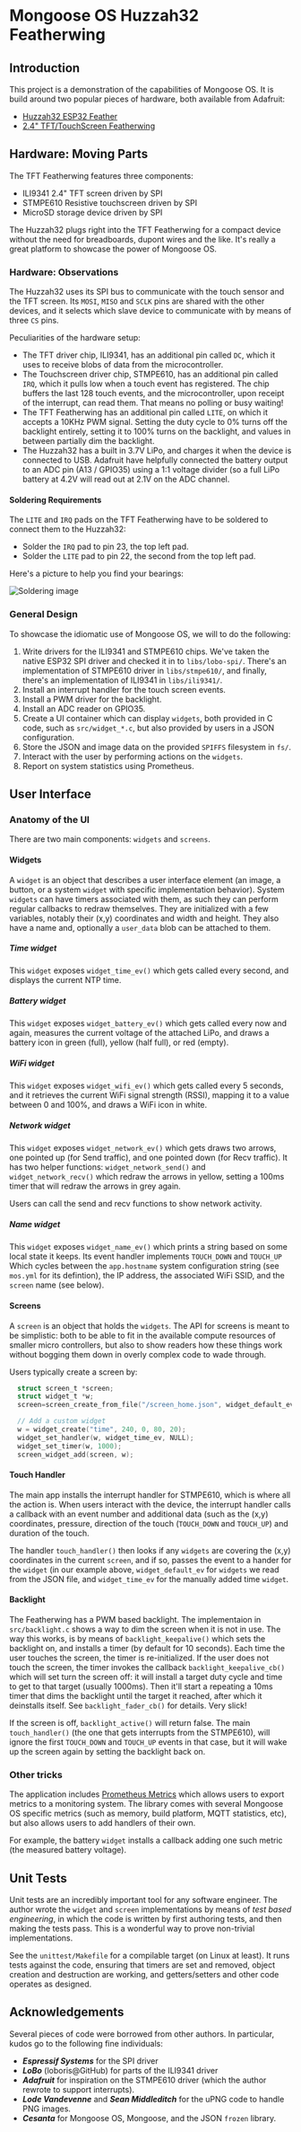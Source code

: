 # Mongoose OS Huzzah32 Featherwing

## Introduction

This project is a demonstration of the capabilities of Mongoose OS. It is
build around two popular pieces of hardware, both available from Adafruit:

*   [Huzzah32 ESP32 Feather](https://learn.adafruit.com/adafruit-huzzah32-esp32-feather/)
*   [2.4" TFT/TouchScreen Featherwing](https://learn.adafruit.com/adafruit-2-4-tft-touch-screen-featherwing/)

<!--
[![Video Intro](https://img.youtube.com/vi/VID/0.jpg)](https://www.youtube.com/watch?v=VID)
-->


## Hardware: Moving Parts

The TFT Featherwing features three components:

*   ILI9341 2.4" TFT screen driven by SPI 
*   STMPE610 Resistive touchscreen driven by SPI
*   MicroSD storage device driven by SPI

The Huzzah32 plugs right into the TFT Featherwing for a compact device
without the need for breadboards, dupont wires and the like. It's really
a great platform to showcase the power of Mongoose OS.

### Hardware: Observations

The Huzzah32 uses its SPI bus to communicate with the touch sensor and the
TFT screen. Its `MOSI`, `MISO` and `SCLK` pins are shared with the other
devices, and it selects which slave device to communicate with by means of
three `CS` pins. 

Peculiarities of the hardware setup:

*   The TFT driver chip, ILI9341, has an additional pin called `DC`,
    which it uses to receive blobs of data from the microcontroller.
*   The Touchscreen driver chip, STMPE610, has an additional pin called
    `IRQ`, which it pulls low when a touch event has registered. The
    chip buffers the last 128 touch events, and the microcontroller,
    upon receipt of the interrupt, can read them. That means no polling
    or busy waiting!
*   The TFT Featherwing has an additional pin called `LITE`, on which it
    accepts a 10KHz PWM signal. Setting the duty cycle to 0% turns off the
    backlight entirely, setting it to 100% turns on the backlight, and
    values in between partially dim the backlight.
*   The Huzzah32 has a built in 3.7V LiPo, and charges it when the device
    is connected to USB. Adafruit have helpfully connected the battery
    output to an ADC pin (A13 / GPIO35) using a 1:1 voltage divider (so a
    full LiPo battery at 4.2V will read out at 2.1V on the ADC channel.

#### Soldering Requirements

The `LITE` and `IRQ` pads on the TFT Featherwing have to be soldered to
connect them to the Huzzah32:

*   Solder the `IRQ` pad to pin 23, the top left pad.
*   Solder the `LITE` pad to pin 22, the second from the top left pad.

Here's a picture to help you find your bearings:

![Soldering image](docs/Mongoose-Touch_v2.png)


### General Design

To showcase the idiomatic use of Mongoose OS, we will to do the following:

1.  Write drivers for the ILI9341 and STMPE610 chips. We've taken the native
    ESP32 SPI driver and checked it in to `libs/lobo-spi/`. There's an
    implementation of STMPE610 driver in `libs/stmpe610/`, and finally, there's
    an implementation of ILI9341 in `libs/ili9341/`.
1.  Install an interrupt handler for the touch screen events.
1.  Install a PWM driver for the backlight.
1.  Install an ADC reader on GPIO35.
1.  Create a UI container which can display `widgets`, both provided in C code,
    such as `src/widget_*.c`, but also provided by users in a JSON
    configuration.
1.  Store the JSON and image data on the provided `SPIFFS` filesystem in `fs/`.
1.  Interact with the user by performing actions on the `widgets`.
1.  Report on system statistics using Prometheus.

## User Interface

### Anatomy of the UI

There are two main components: `widgets` and `screens`.

#### Widgets

 A `widget` is an object that describes a user interface element (an image, a
button, or a system `widget` with specific implementation behavior). System
`widgets` can have timers associated with them, as such they can perform
regular callbacks to redraw themselves. They are initialized with a few
variables, notably their (x,y) coordinates and width and height. They also
have a name and, optionally a `user_data` blob can be attached to them.

##### Time widget

This `widget` exposes `widget_time_ev()` which gets called every second, and
displays the current NTP time.

##### Battery widget

This `widget` exposes `widget_battery_ev()` which gets called every now and
again, measures the current voltage of the attached LiPo, and draws a battery
icon in green (full), yellow (half full), or red (empty).

##### WiFi widget

This `widget` exposes `widget_wifi_ev()` which gets called every 5 seconds, and
it retrieves the current WiFi signal strength (RSSI), mapping it to a value
between 0 and 100%, and draws a WiFi icon in white.

##### Network widget

This `widget` exposes `widget_network_ev()` which gets draws two arrows, one
pointed up (for Send traffic), and one pointed down (for Recv traffic). It
has two helper functions: `widget_network_send()` and `widget_network_recv()`
which redraw the arrows in yellow, setting a 100ms timer that will redraw the
arrows in grey again.

Users can call the send and recv functions to show network activity.

##### Name widget

This `widget` exposes `widget_name_ev()` which prints a string based on some
local state it keeps. Its event handler implements `TOUCH_DOWN` and `TOUCH_UP`
Which cycles between the `app.hostname` system configuration string (see
`mos.yml` for its defintion), the IP address, the associated WiFi SSID, and
the `screen` name (see below).


#### Screens

A `screen` is an object that holds the `widgets`. The API for screens is
meant to be simplistic: both to be able to fit in the available compute
resources of smaller micro controllers, but also to show readers how these
things work without bogging them down in overly complex code to wade through.

Users typically create a screen by:

```c
  struct screen_t *screen;
  struct widget_t *w;
  screen=screen_create_from_file("/screen_home.json", widget_default_ev, NULL);

  // Add a custom widget
  w = widget_create("time", 240, 0, 80, 20);
  widget_set_handler(w, widget_time_ev, NULL);
  widget_set_timer(w, 1000);
  screen_widget_add(screen, w);
```

#### Touch Handler

The main app installs the interrupt handler for STMPE610, which is where all
the action is. When users interact with the device, the interrupt handler
calls a callback with an event number and additional data (such as the
(x,y) coordinates, pressure, direction of the touch (`TOUCH_DOWN` and `TOUCH_UP`)
and duration of the touch.

The handler `touch_handler()` then looks if any `widgets` are covering the
(x,y) coordinates in the current `screen`, and if so, passes the event to a
hander for the `widget` (in our example above, `widget_default_ev` for
`widgets` we read from the JSON file, and `widget_time_ev` for the manually
added time `widget`.

#### Backlight

The Featherwing has a PWM based backlight. The implementaion in
`src/backlight.c` shows a way to dim the screen when it is not in use.
The way this works, is by means of `backlight_keepalive()` which sets the
backlight on, and installs a timer (by default for 10 seconds). Each time
the user touches the screen, the timer is re-initialized. If the user does
not touch the screen, the timer invokes the callback `backlight_keepalive_cb()`
which will set turn the screen off: it will install a target duty cycle and
time to get to that target (usually 1000ms). Then it'll start a repeating
a 10ms timer that dims the backlight until the target it reached, after
which it deinstalls itself. See `backlight_fader_cb()` for details. Very slick!

If the screen is off, `backlight_active()` will return false. The main
`touch_handler()` (the one that gets interrupts from the STMPE610), will
ignore the first `TOUCH_DOWN` and `TOUCH_UP` events in that case, but it
will wake up the screen again by setting the backlight back on.

### Other tricks

The application includes [Prometheus Metrics](https://github.com/mongoose-os-libs/prometheus-metrics)
which allows users to export metrics to a monitoring system. The library comes
with several Mongoose OS specific metrics (such as memory, build platform, 
MQTT statistics, etc), but also allows users to add handlers of their own.

For example, the battery `widget` installs a callback adding one such metric
(the measured battery voltage).

## Unit Tests

Unit tests are an incredibly important tool for any software engineer. The
author wrote the `widget` and `screen` implementations by means of _test based
engineering_, in which the code is written by first authoring tests, and then
making the tests pass. This is a wonderful way to prove non-trivial
implementations.

See the `unittest/Makefile` for a compilable target (on Linux at least). It
runs tests against the code, ensuring that timers are set and removed,
object creation and destruction are working, and getters/setters and other
code operates as designed.

## Acknowledgements

Several pieces of code were borrowed from other authors. In particular, kudos
go to the following fine individuals:

*   ***Espressif Systems*** for the SPI driver
*   ***LoBo*** (loboris@GitHub) for parts of the ILI9341 driver
*   ***Adafruit*** for inspiration on the STMPE610 driver (which the author
    rewrote to support interrupts).
*   ***Lode Vandevenne*** and ***Sean Middleditch*** for the uPNG code to
    handle PNG images.
*   ***Cesanta*** for Mongoose OS, Mongoose, and the JSON `frozen` library.


